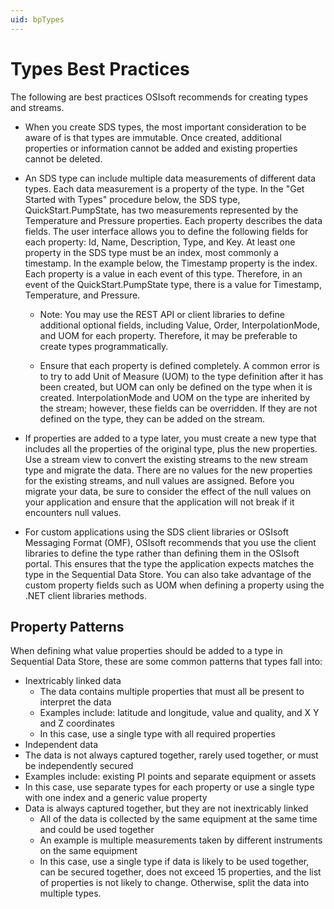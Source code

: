 ```yaml
---
uid: bpTypes
---
```


# Types Best Practices

The following are best practices OSIsoft recommends for creating types and streams.

- When you create SDS types, the most important consideration to be aware of is that types are immutable. Once created, additional properties or information cannot be added and existing properties cannot be deleted.

- An SDS type can include multiple data measurements of different data types. Each data measurement is a property of the type. In the "Get Started with Types" procedure below, the SDS type, QuickStart.PumpState, has two measurements represented by the Temperature and Pressure properties. Each property describes the data fields. The user interface allows you to define the following fields for each property: Id, Name, Description, Type, and Key. At least one property in the SDS type must be an index, most commonly a timestamp. In the example below, the Timestamp property is the index. Each property is a value in each event of this type. Therefore, in an event of the QuickStart.PumpState type, there is a value for Timestamp, Temperature, and Pressure.

  - Note: You may use the REST API or client libraries to define additional optional fields, including Value, Order, InterpolationMode, and UOM for each property. Therefore, it may be preferable to create types programmatically.

  - Ensure that each property is defined completely. A common error is to try to add Unit of Measure (UOM) to the type definition after it has been created, but UOM can only be defined on the type when it is created. InterpolationMode and UOM on the type are inherited by the stream; however, these fields can be overridden. If they are not defined on the type, they can be added on the stream.

- If properties are added to a type later, you must create a new type that includes all the properties of the original type, plus the new properties. Use a stream view to convert the existing streams to the new stream type and migrate the data. There are no values for the new properties for the existing streams, and null values are assigned. Before you migrate your data, be sure to consider the effect of the null values on your application and ensure that the application will not break if it encounters null values.

- For custom applications using the SDS client libraries or OSIsoft Messaging Format (OMF), OSIsoft recommends that you use the client libraries to define the type rather than defining them in the OSIsoft portal. This ensures that the type the application expects matches the type in the Sequential Data Store. You can also take advantage of the custom property fields such as UOM when defining a property using the .NET client libraries methods.

## Property Patterns

When defining what value properties should be added to a type in Sequential Data Store, these are some common patterns that types fall into:

-  Inextricably linked data
   - The data contains multiple properties that must all be present to interpret the data
   - Examples include: latitude and longitude, value and quality, and X Y and Z coordinates
   - In this case, use a single type with all required properties
-   Independent data
   - The data is not always captured together, rarely used together, or must be independently secured
   - Examples include: existing PI points and separate equipment or assets
   - In this case, use separate types for each property or use a single type with one index and a generic value property
-  Data is always captured together, but they are not inextricably linked
   - All of the data is collected by the same equipment at the same time and could be used together
   - An example is multiple measurements taken by different instruments on the same equipment
   - In this case, use a single type if data is likely to be used together, can be secured together, does not exceed 15 properties, and the list of properties is not likely to change.  Otherwise, split the data into multiple types.
